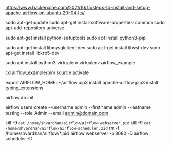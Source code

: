 https://www.hackerxone.com/2021/10/15/steps-to-install-and-setup-apache-airflow-on-ubuntu-20-04-lts/

sudo apt-get update
sudo apt-get install software-properties-common
sudo apt-add-repository universe

sudo apt-get install python-setuptools
sudo apt install python3-pip

sudo apt-get install libmysqlclient-dev
sudo apt-get install libssl-dev
sudo apt-get install libkrb5-dev

sudo apt install python3-virtualenv
virtualenv airflow_example

cd airflow_example/bin/
source activate

export AIRFLOW_HOME=~/airflow
pip3 install apache-airflow
pip3 install typing_extensions

airflow db init

airflow users create --username admin --firstname admin --lastname testing --role Admin --email admin@domain.com

kill -9 `cat /home/shvardhan/airflow/airflow-webserver.pid`
kill -9 `cat /home/shvardhan/airflow/airflow-scheduler.pid`
rm -f /home/shvardhan/airflow/*.pid
airflow webserver -p 8080 -D
airflow scheduler -D